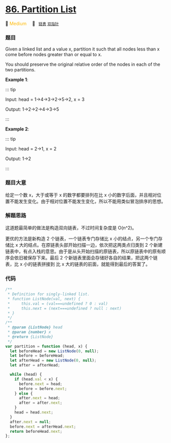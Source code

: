 # [86. Partition List](https://leetcode.com/problems/partition-list/)

:tangerine: <font color=#ffb800>Medium</font>&emsp; 🔖&ensp; [`链表`](../solution/linked-list.md) [`双指针`](../solution/two-pointers.md)

### 题目

Given a linked list and a value x, partition it such that all nodes less than x come before nodes greater than or equal to x.

You should preserve the original relative order of the nodes in each of the two partitions.

**Example 1**:

::: tip

Input: head = 1->4->3->2->5->2, x = 3

Output: 1->2->2->4->3->5

:::

**Example 2**:

::: tip

Input: head = 2->1, x = 2

Output: 1->2

:::

### 题目大意

给定一个数 x，大于或等于 x 的数字都要排列在比 x 小的数字后面，并且相对位置不能发生变化。由于相对位置不能发生变化，所以不能用类似冒泡排序的思想。

### 解题思路

这道题最简单的做法是构造双向链表，不过时间复杂度是 O(n^2)。

更优的方法是新构造 2 个链表，一个链表专门存储比 x 小的结点，另一个专门存储比 x 大的结点。在原链表头部开始扫描一边，依次把这两类点归类到 2 个新建链表中，有点入栈的意思。由于是从头开始扫描的原链表，所以原链表中的原有顺序会依旧被保存下来。最后 2 个新链表里面会存储好各自的结果，把这两个链表，比 x 小的链表拼接到 比 x 大的链表的前面，就能得到最后的答案了。

### 代码

```javascript
/**
 * Definition for singly-linked list.
 * function ListNode(val, next) {
 *     this.val = (val===undefined ? 0 : val)
 *     this.next = (next===undefined ? null : next)
 * }
 */
/**
 * @param {ListNode} head
 * @param {number} x
 * @return {ListNode}
 */
var partition = function (head, x) {
  let beforeHead = new ListNode(0, null);
  let before = beforeHead;
  let afterHead = new ListNode(0, null);
  let after = afterHead;

  while (head) {
    if (head.val < x) {
      before.next = head;
      before = before.next;
    } else {
      after.next = head;
      after = after.next;
    }
    head = head.next;
  }
  after.next = null;
  before.next = afterHead.next;
  return beforeHead.next;
};
```
